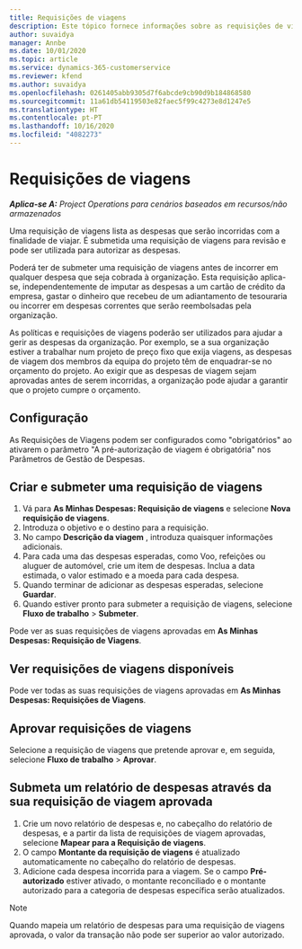 ```yaml
---
title: Requisições de viagens
description: Este tópico fornece informações sobre as requisições de viagens.
author: suvaidya
manager: Annbe
ms.date: 10/01/2020
ms.topic: article
ms.service: dynamics-365-customerservice
ms.reviewer: kfend
ms.author: suvaidya
ms.openlocfilehash: 0261405abb9305d7f6abcde9cb90d9b184868580
ms.sourcegitcommit: 11a61db54119503e82faec5f99c4273e8d1247e5
ms.translationtype: HT
ms.contentlocale: pt-PT
ms.lasthandoff: 10/16/2020
ms.locfileid: "4082273"
---
```

# <a name="travel-requisitions"></a>Requisições de viagens

_**Aplica-se A:** Project Operations para cenários baseados em recursos/não armazenados_

Uma requisição de viagens lista as despesas que serão incorridas com a finalidade de viajar. É submetida uma requisição de viagens para revisão e pode ser utilizada para autorizar as despesas.

Poderá ter de submeter uma requisição de viagens antes de incorrer em qualquer despesa que seja cobrada à organização. Esta requisição aplica-se, independentemente de imputar as despesas a um cartão de crédito da empresa, gastar o dinheiro que recebeu de um adiantamento de tesouraria ou incorrer em despesas correntes que serão reembolsadas pela organização.

As políticas e requisições de viagens poderão ser utilizados para ajudar a gerir as despesas da organização. Por exemplo, se a sua organização estiver a trabalhar num projeto de preço fixo que exija viagens, as despesas de viagem dos membros da equipa do projeto têm de enquadrar-se no orçamento do projeto. Ao exigir que as despesas de viagem sejam aprovadas antes de serem incorridas, a organização pode ajudar a garantir que o projeto cumpre o orçamento.

## <a name="configuration"></a>Configuração 

As Requisições de Viagens podem ser configurados como "obrigatórios" ao ativarem o parâmetro "A pré-autorização de viagem é obrigatória" nos Parâmetros de Gestão de Despesas. 

## <a name="create-and-submit-a-travel-requisition"></a>Criar e submeter uma requisição de viagens

1. Vá para **As Minhas Despesas: Requisição de viagens** e selecione **Nova requisição de viagens**.
2. Introduza o objetivo e o destino para a requisição.
3. No campo **Descrição da viagem** , introduza quaisquer informações adicionais. 
4. Para cada uma das despesas esperadas, como Voo, refeições ou aluguer de automóvel, crie um item de despesas. Inclua a data estimada, o valor estimado e a moeda para cada despesa. 
5. Quando terminar de adicionar as despesas esperadas, selecione **Guardar**.
6. Quando estiver pronto para submeter a requisição de viagens, selecione **Fluxo de trabalho** > **Submeter**.

Pode ver as suas requisições de viagens aprovadas em **As Minhas Despesas: Requisição de Viagens**. 

## <a name="view-available-travel-requisitions"></a>Ver requisições de viagens disponíveis

Pode ver todas as suas requisições de viagens aprovadas em **As Minhas Despesas: Requisições de Viagens**.

## <a name="approve-travel-requisitions"></a>Aprovar requisições de viagens

Selecione a requisição de viagens que pretende aprovar e, em seguida, selecione **Fluxo de trabalho** > **Aprovar**.  

## <a name="submit-an-expense-report-using-your-approved-travel-requisition"></a>Submeta um relatório de despesas através da sua requisição de viagem aprovada

1. Crie um novo relatório de despesas e, no cabeçalho do relatório de despesas, e a partir da lista de requisições de viagem aprovadas, selecione **Mapear para a Requisição de viagens**.
2. O campo **Montante da requisição de viagens** é atualizado automaticamente no cabeçalho do relatório de despesas.
3. Adicione cada despesa incorrida para a viagem. Se o campo **Pré-autorizado** estiver ativado, o montante reconciliado e o montante autorizado para a categoria de despesas específica serão atualizados.

> [!NOTE]
> Quando mapeia um relatório de despesas para uma requisição de viagens aprovada, o valor da transação não pode ser superior ao valor autorizado. 
